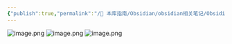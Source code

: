 ```yaml
---
{"publish":true,"permalink":"/🧰 本库指南/Obsidian/obsidian相关笔记/Obsidian graph.md","created":"2025-06-24","modified":"2025-06-24","published":"2025-07-07T17:02:17.626+08:00","cssclasses":""}
---
```



![image.png](https://pub-pic.oldwinter.top/2025/06/e3a4ceea68b2b329acf7e69e3374ea62.png)
![image.png](https://my-public-pic.oss-cn-hangzhou.aliyuncs.com/20250624184554463.png)
![image.png](https://pub-pic.oldwinter.top/2025/06/bef48336a153753a2bb605efffa5f9d7.png)

